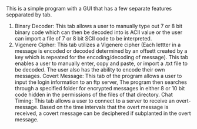 This is a simple program with a GUI that has a few separate features sepparated by tab.
1.  Binary Decoder:  This tab allows a user to manually type out 7 or 8 bit binary code which can then be decoded into is ACII
         value or the user can import a file of 7 or 8 bit SCII code to be interpreted.
2.  Vigenere Cipher:  This tab utilizes a Vigenere cipher (Each lettter in a message is encoded or decoded determined by
         an offsett created by a key which is repeated for the encoding/decoding of message).  This tab enables a user to manually enter,
         copy and paste, or import a .txt file to be decoded.  The user also has the ability to encode their own messages.
    Covert Message:  This tab of the program allows a user to input the login information to an ftp server, The program then searches
         through a specified folder for encrypted messages in either 8 or 10 bit code hidden in the permissions of the files of that directory.
    Chat Timing:  This tab allows a user to connect to a server to receive an overt-message.  Based on the time intervals that the
         overt message is received, a covert message can be deciphered if subplanted in the overt message.  
